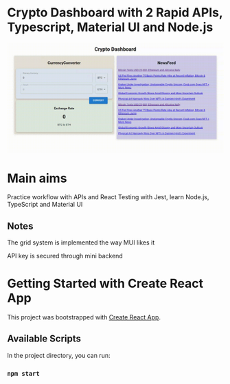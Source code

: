 # Crypto Dashboard with 2 Rapid APIs, Typescript, Material UI and Node.js

![grab-landing-page](https://github.com/DavidMusijenko/Crypto_dashboard/blob/main/demo.gif)

# Main aims

Practice workflow with APIs and React Testing with Jest, learn Node.js, TypeScript and Material UI

## Notes

The grid system is implemented the way MUI likes it

API key is secured through mini backend

# Getting Started with Create React App

This project was bootstrapped with [Create React App](https://github.com/facebook/create-react-app).

## Available Scripts

In the project directory, you can run:

### `npm start`
